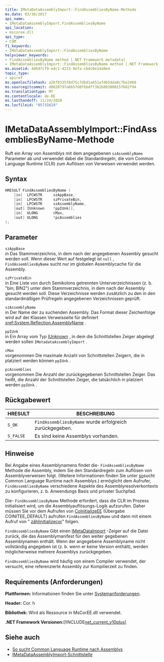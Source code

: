 ```yaml
---
title: IMetaDataAssemblyImport::FindAssembliesByName-Methode
ms.date: 03/30/2017
api_name:
- IMetaDataAssemblyImport.FindAssembliesByName
api_location:
- mscoree.dll
api_type:
- COM
f1_keywords:
- IMetaDataAssemblyImport::FindAssembliesByName
helpviewer_keywords:
- FindAssembliesByName method [.NET Framework metadata]
- IMetaDataAssemblyImport::FindAssembliesByName method [.NET Framework metadata]
ms.assetid: 4db97cf9-e4c1-4233-8efa-cbdc0e14a8e4
topic_type:
- apiref
ms.openlocfilehash: a2bf0335f8d75c7dbd1a651afdb54da8c7be2460
ms.sourcegitcommit: d8020797a6657d0fbbdff362b80300815f682f94
ms.translationtype: MT
ms.contentlocale: de-DE
ms.lasthandoff: 11/24/2020
ms.locfileid: "95731619"
---
```

# <a name="imetadataassemblyimportfindassembliesbyname-method"></a>IMetaDataAssemblyImport::FindAssembliesByName-Methode

Ruft ein Array von Assemblys mit dem angegebenen `szAssemblyName` Parameter ab und verwendet dabei die Standardregeln, die vom Common Language Runtime (CLR) zum Auflösen von Verweisen verwendet werden.  
  
## <a name="syntax"></a>Syntax  
  
```cpp  
HRESULT FindAssembliesByName (  
    [in]  LPCWSTR     szAppBase,
    [in]  LPCWSTR     szPrivateBin,
    [in]  LPCWSTR     szAssemblyName,
    [out] IUnknown    *ppIUnk[],
    [in]  ULONG       cMax,
    [out] ULONG       *pcAssemblies  
);  
```  
  
## <a name="parameters"></a>Parameter  

 `szAppBase`  
 in Das Stammverzeichnis, in dem nach der angegebenen Assembly gesucht werden soll. Wenn dieser Wert auf festgelegt ist `null` , `FindAssembliesByName` sucht nur im globalen Assemblycache für die Assembly.  
  
 `szPrivateBin`  
 in Eine Liste von durch Semikolons getrennten Unterverzeichnissen (z. b. "bin; BIN2") unter dem Stammverzeichnis, in dem nach der Assembly gesucht werden soll. Diese Verzeichnisse werden zusätzlich zu den in den standardmäßigen Prüfregeln angegebenen Verzeichnissen geprüft.  
  
 `szAssemblyName`  
 in Der Name der zu suchenden Assembly. Das Format dieser Zeichenfolge wird auf der Klassen Verweisseite für definiert <xref:System.Reflection.AssemblyName> .  
  
 `ppIUnk`  
 in Ein Array vom Typ [IUnknown](/cpp/atl/iunknown) , in dem die Schnittstellen Zeiger abgelegt werden sollen `IMetadataAssemblyImport` .  
  
 `cMax`  
 vorgenommen Die maximale Anzahl von Schnittstellen Zeigern, die in platziert werden können `ppIUnk` .  
  
 `pcAssemblies`  
 vorgenommen Die Anzahl der zurückgegebenen Schnittstellen Zeiger. Das heißt, die Anzahl der Schnittstellen Zeiger, die tatsächlich in platziert werden `ppIUnk` .  
  
## <a name="return-value"></a>Rückgabewert  
  
|HRESULT|BESCHREIBUNG|  
|-------------|-----------------|  
|`S_OK`|`FindAssembliesByName` wurde erfolgreich zurückgegeben.|  
|`S_FALSE`|Es sind keine Assemblys vorhanden.|  
  
## <a name="remarks"></a>Hinweise  

 Bei Angabe eines Assemblynamens findet die- `FindAssembliesByName` Methode die Assembly, indem Sie den Standardregeln zum Auflösen von Assemblyverweisen folgt. (Weitere Informationen finden Sie unter [so](../../deployment/how-the-runtime-locates-assemblies.md)sucht Common Language Runtime nach Assemblys.) ermöglicht dem Aufrufer, `FindAssembliesByName` verschiedene Aspekte des Assemblyresolverkontexts zu konfigurieren, z. b. Anwendungs Basis und privater Suchpfad.  
  
 Die- `FindAssembliesByName` Methode erfordert, dass die CLR im Prozess initialisiert wird, um die Assemblyauflösungs-Logik aufzurufen. Daher müssen Sie vor dem Aufrufen von [CoInitializeEE](../hosting/coinitializeee-function.md) (Übergabe COINITEE_DEFAULT) aufrufen `FindAssembliesByName` und dann mit einem Aufruf von " [zählinitializecor](../hosting/couninitializecor-function.md)" folgen.  
  
 `FindAssembliesByName` Gibt einen [IMetaDataImport](imetadataimport-interface.md) -Zeiger auf die Datei zurück, die das Assemblymanifest für den weiter gegebenen Assemblynamen enthält. Wenn der angegebene Assemblyname nicht vollständig angegeben ist (z. b. wenn er keine Version enthält), werden möglicherweise mehrere Assemblys zurückgegeben.  
  
 `FindAssembliesByName` wird häufig von einem Compiler verwendet, der versucht, eine referenzierte Assembly zur Kompilierzeit zu finden.  
  
## <a name="requirements"></a>Requirements (Anforderungen)  

 **Plattformen:** Informationen finden Sie unter [Systemanforderungen](../../get-started/system-requirements.md).  
  
 **Header:** Cor. h  
  
 **Bibliothek:** Wird als Ressource in MsCorEE.dll verwendet.  
  
 **.NET Framework Versionen:**[!INCLUDE[net_current_v10plus](../../../../includes/net-current-v10plus-md.md)]  
  
## <a name="see-also"></a>Siehe auch

- [So sucht Common Language Runtime nach Assemblys](../../deployment/how-the-runtime-locates-assemblies.md)
- [IMetaDataAssemblyImport-Schnittstelle](imetadataassemblyimport-interface.md)
